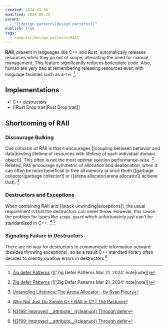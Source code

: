 ```yaml
---
created: 2024-03-30
modified: 2024-05-23
parent:
  - "[[design patterns|design patterns]]"
publish: true
tags:
  - computer/design_patterns/RAII
---
```


**RAII**, present in languages like C++ and Rust, automatically releases resources when they go out of scope, alleviating the need for manual management. This feature significantly reduces boilerplate code. Also, human are very bad at remembering releasing resources even with language facilities such as `defer` [^zig].

## Implementations
- C++ destructors
- [[Rust Drop trait|Rust Drop trait]]

## Shortcoming of RAII

### Discourage Bulking
One criticism of RAII is that it encourages [[coupling between behavior and data|binding lifetime of resources with lifetime of each individual domain object]]. This often is not the most optimal solution performance-wise. [^zig] Related, RAII encourage symmetric of allocation and deallocation, when it can often be more beneficial to free all memory at once (both [[garbage collector|garbage collector]] or [[arena allocator|arena allocator]] achieve that). [^2]

### Destructors and Exceptions

When combining RAII and [[stack unwinding|exceptions]], the usual requirement is that the destructors can never throw. However, this cause the problem for types like `scope_guard` which unfortunately just can't be standardized in C++.  [^3] [^4]

### Signaling Failure in Destructors
There are no way for destructors to communicate information outward (besides throwing exceptions), so as a result C++ standard library often decides to silently swallow errors in destructors [^4]


[^zig]: [Zig defer Patterns](https://matklad.github.io/2024/03/21/defer-patterns.html) ([['Zig Defer Patterns Mar 21, 2024' note|note]])
[^2]: [Untangling Lifetimes: The Arena Allocator - by Ryan Fleury](https://www.rfleury.com/p/untangling-lifetimes-the-arena-allocator)
[^3]: [Why Not Just Do Simple C++ RAII in C? | The Pasture](https://thephd.dev/just-put-raii-in-c-bro-please-bro-just-one-more-destructor-bro-cmon-im-good-for-it)
[^4]: [N3199: Improved \_\_attribute\_\_((cleanup)) Through defer](https://www.open-std.org/jtc1/sc22/wg14/www/docs/n3199.htm#cpp.compat-constructors.destructors)